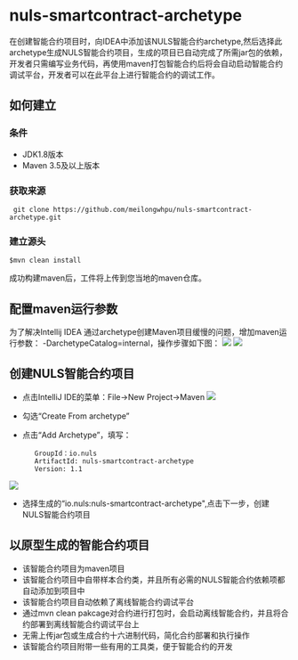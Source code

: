 # nuls-smartcontract-archetype
在创建智能合约项目时，向IDEA中添加该NULS智能合约archetype,然后选择此archetype生成NULS智能合约项目，生成的项目已自动完成了所需jar包的依赖，开发者只需编写业务代码，再使用maven打包智能合约后将会自动启动智能合约调试平台，开发者可以在此平台上进行智能合约的调试工作。

## 如何建立
### 条件
- JDK1.8版本
- Maven 3.5及以上版本

### 获取来源
     git clone https://github.com/meilongwhpu/nuls-smartcontract-archetype.git

### 建立源头
    $mvn clean install
成功构建maven后，工件将上传到您当地的maven仓库。
## 配置maven运行参数
为了解决Intellij IDEA 通过archetype创建Maven项目缓慢的问题，增加maven运行参数：
-DarchetypeCatalog=internal，操作步骤如下图：
![](https://i.imgur.com/Ii9AsSy.jpg)
![](https://i.imgur.com/vuTzGuM.jpg)

## 创建NULS智能合约项目
- 点击IntelliJ IDE的菜单：File->New Project->Maven
![](https://i.imgur.com/qO06Z0L.jpg)
- 勾选“Create From archetype”
- 点击“Add Archetype”，填写：

         GroupId：io.nuls
         ArtifactId: nuls-smartcontract-archetype 
         Version: 1.1
![](https://i.imgur.com/eX2TIl0.jpg)
- 选择生成的“io.nuls:nuls-smartcontract-archetype",点击下一步，创建NULS智能合约项目

## 以原型生成的智能合约项目
- 该智能合约项目为maven项目
- 该智能合约项目中自带样本合约类，并且所有必需的NULS智能合约依赖项都自动添加到项目中
- 该智能合约项目自动依赖了离线智能合约调试平台
- 通过mvn clean pakcage对合约进行打包时，会启动离线智能合约，并且将合约部署到离线智能合约调试平台上
- 无需上传jar包或生成合约十六进制代码，简化合约部署和执行操作
- 该智能合约项目附带一些有用的工具类，便于智能合约的开发


